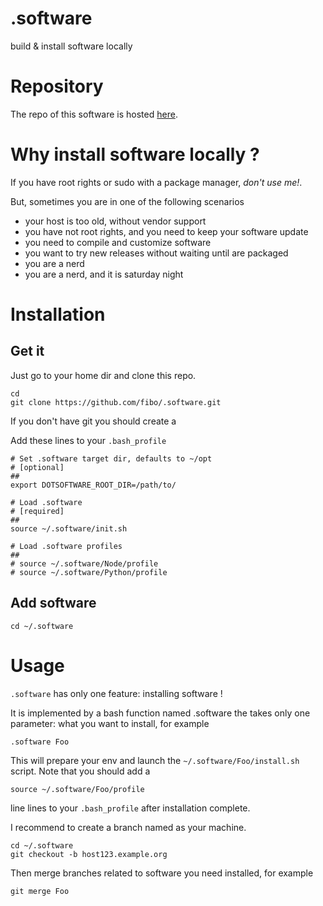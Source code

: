 .software
=========

build & install software locally

# Repository

The repo of this software is hosted [here](https://github.com/fibo/.software).

# Why install software locally ?

If you have root rights or sudo with a package manager, *don't use me!*.

But, sometimes you are in one of the following scenarios

* your host is too old, without vendor support
* you have not root rights, and you need to keep your software update
* you need to compile and customize software
* you want to try new releases without waiting until are packaged
* you are a nerd
* you are a nerd, and it is saturday night

# Installation

## Get it

Just go to your home dir and clone this repo.

    cd
    git clone https://github.com/fibo/.software.git

If you don't have git you should create a 

Add these lines to your `.bash_profile`

    # Set .software target dir, defaults to ~/opt
    # [optional]
    ##
    export DOTSOFTWARE_ROOT_DIR=/path/to/

    # Load .software
    # [required]
    ##
    source ~/.software/init.sh

    # Load .software profiles
    ##
    # source ~/.software/Node/profile
    # source ~/.software/Python/profile

## Add software

    cd ~/.software

# Usage

`.software` has only one feature: installing software !

It is implemented by a bash function named .software the takes only one
parameter: what you want to install, for example

    .software Foo

This will prepare your env and launch the `~/.software/Foo/install.sh` script.
Note that you should add a

    source ~/.software/Foo/profile

line lines to your `.bash_profile` after installation complete.

I recommend to create a branch named as your machine.

    cd ~/.software
    git checkout -b host123.example.org

Then merge branches related to software you need installed, for example

    git merge Foo

